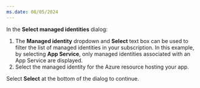 ```yaml
---
ms.date: 08/05/2024
---
```

In the **Select managed identities** dialog:

1. The **Managed identity** dropdown and **Select** text box can be used to filter the list of managed identities in your subscription. In this example, by selecting **App Service**, only managed identities associated with an App Service are displayed.
1. Select the managed identity for the Azure resource hosting your app.

Select **Select** at the bottom of the dialog to continue.
